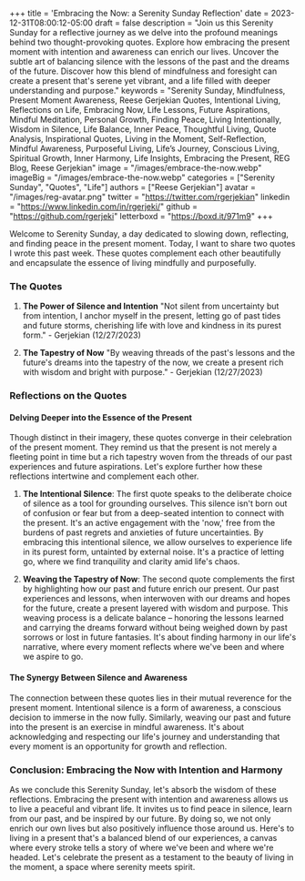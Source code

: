 +++
title = 'Embracing the Now: a Serenity Sunday Reflection'
date = 2023-12-31T08:00:12-05:00
draft = false
description = "Join us this Serenity Sunday for a reflective journey as we delve into the profound meanings behind two thought-provoking quotes. Explore how embracing the present moment with intention and awareness can enrich our lives. Uncover the subtle art of balancing silence with the lessons of the past and the dreams of the future. Discover how this blend of mindfulness and foresight can create a present that's serene yet vibrant, and a life filled with deeper understanding and purpose."
keywords = "Serenity Sunday, Mindfulness, Present Moment Awareness, Reese Gerjekian Quotes, Intentional Living, Reflections on Life, Embracing Now, Life Lessons, Future Aspirations, Mindful Meditation, Personal Growth, Finding Peace, Living Intentionally, Wisdom in Silence, Life Balance, Inner Peace, Thoughtful Living, Quote Analysis, Inspirational Quotes, Living in the Moment, Self-Reflection, Mindful Awareness, Purposeful Living, Life’s Journey, Conscious Living, Spiritual Growth, Inner Harmony, Life Insights, Embracing the Present, REG Blog, Reese Gerjekian"
image = "/images/embrace-the-now.webp"
imageBig = "/images/embrace-the-now.webp"
categories = ["Serenity Sunday", "Quotes", "Life"]
authors = ["Reese Gerjekian"]
avatar = "/images/reg-avatar.png"
twitter = "https://twitter.com/rgerjekian"
linkedin = "https://www.linkedin.com/in/rgerjeki/"
github = "https://github.com/rgerjeki"
letterboxd = "https://boxd.it/971m9"
+++

Welcome to Serenity Sunday, a day dedicated to slowing down, reflecting, and finding peace in the present moment. Today, I want to share two quotes I wrote this past week. These quotes complement each other beautifully and encapsulate the essence of living mindfully and purposefully.

### The Quotes

1. **The Power of Silence and Intention**
   "Not silent from uncertainty but from intention, I anchor myself in the present, letting go of past tides and future storms, cherishing life with love and kindness in its purest form." - Gerjekian (12/27/2023)

2. **The Tapestry of Now**
   "By weaving threads of the past's lessons and the future's dreams into the tapestry of the now, we create a present rich with wisdom and bright with purpose." - Gerjekian (12/27/2023)

### Reflections on the Quotes

#### Delving Deeper into the Essence of the Present

Though distinct in their imagery, these quotes converge in their celebration of the present moment. They remind us that the present is not merely a fleeting point in time but a rich tapestry woven from the threads of our past experiences and future aspirations. Let's explore further how these reflections intertwine and complement each other.

1. **The Intentional Silence**: The first quote speaks to the deliberate choice of silence as a tool for grounding ourselves. This silence isn't born out of confusion or fear but from a deep-seated intention to connect with the present. It's an active engagement with the 'now,' free from the burdens of past regrets and anxieties of future uncertainties. By embracing this intentional silence, we allow ourselves to experience life in its purest form, untainted by external noise. It's a practice of letting go, where we find tranquility and clarity amid life's chaos.

2. **Weaving the Tapestry of Now**: The second quote complements the first by highlighting how our past and future enrich our present. Our past experiences and lessons, when interwoven with our dreams and hopes for the future, create a present layered with wisdom and purpose. This weaving process is a delicate balance – honoring the lessons learned and carrying the dreams forward without being weighed down by past sorrows or lost in future fantasies. It's about finding harmony in our life's narrative, where every moment reflects where we've been and where we aspire to go.

#### The Synergy Between Silence and Awareness

The connection between these quotes lies in their mutual reverence for the present moment. Intentional silence is a form of awareness, a conscious decision to immerse in the now fully. Similarly, weaving our past and future into the present is an exercise in mindful awareness. It's about acknowledging and respecting our life's journey and understanding that every moment is an opportunity for growth and reflection.

### Conclusion: Embracing the Now with Intention and Harmony

As we conclude this Serenity Sunday, let's absorb the wisdom of these reflections. Embracing the present with intention and awareness allows us to live a peaceful and vibrant life. It invites us to find peace in silence, learn from our past, and be inspired by our future. By doing so, we not only enrich our own lives but also positively influence those around us. Here's to living in a present that's a balanced blend of our experiences, a canvas where every stroke tells a story of where we've been and where we're headed. Let's celebrate the present as a testament to the beauty of living in the moment, a space where serenity meets spirit.